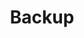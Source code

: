 ---
layout: layouts/base-article.njk
title: Backup
excerpt: "Considering a range of distributed backup locations for your data."
categories: browse
tags: [guide,Managing your content,Sub,Backup]
primary_tag: Managing your content
secondary_tag: Backup
comments: false
share: true
identifier: managing-your-content
---